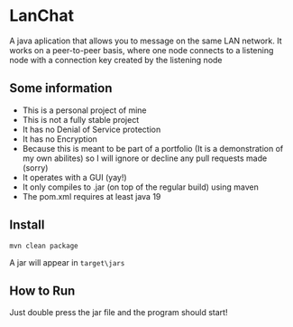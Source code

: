 # LanChat
A java aplication that allows you to message on the same LAN network. It works
on a peer-to-peer basis, where one node connects to a listening node with a 
connection key created by the listening node

## Some information
- This is a personal project of mine
- This is not a fully stable project
- It has no Denial of Service protection
- It has no Encryption
- Because this is meant to be part of a portfolio (It is a demonstration of my
  own abilites) so I will ignore or decline any pull requests made (sorry)
- It operates with a GUI (yay!)
- It only compiles to .jar (on top of the regular build) using maven
- The pom.xml requires at least java 19

## Install
```
mvn clean package
```
A jar will appear in `target\jars`

## How to Run
Just double press the jar file and the program should start!
